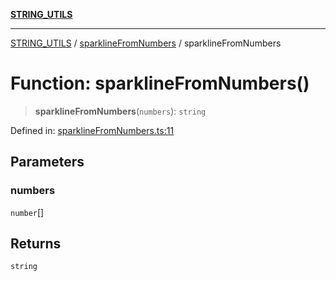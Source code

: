 [**STRING_UTILS**](../../README.md)

***

[STRING_UTILS](../../README.md) / [sparklineFromNumbers](../README.md) / sparklineFromNumbers

# Function: sparklineFromNumbers()

> **sparklineFromNumbers**(`numbers`): `string`

Defined in: [sparklineFromNumbers.ts:11](https://github.com/dailker/everyutil/blob/88c583cdd8386be54599315f93f88880d20b94f3/src/string/sparklineFromNumbers.ts#L11)

## Parameters

### numbers

`number`[]

## Returns

`string`
